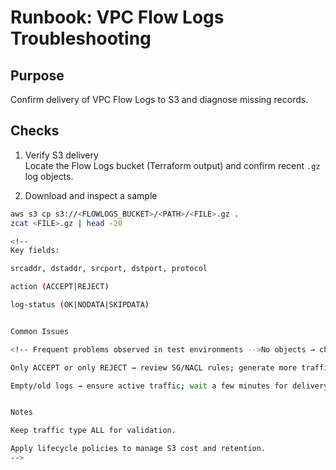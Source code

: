 <!--
Rationale:
- Used to confirm Flow Logs delivery and analyze dropped/allowed traffic.
-->
# Runbook: VPC Flow Logs Troubleshooting

## Purpose
Confirm delivery of VPC Flow Logs to S3 and diagnose missing records.

## Checks
1) Verify S3 delivery  
   Locate the Flow Logs bucket (Terraform output) and confirm recent `.gz` log objects.

2) Download and inspect a sample
```bash
aws s3 cp s3://<FLOWLOGS_BUCKET>/<PATH>/<FILE>.gz .
zcat <FILE>.gz | head -20

<!--
Key fields:

srcaddr, dstaddr, srcport, dstport, protocol

action (ACCEPT|REJECT)

log-status (OK|NODATA|SKIPDATA)


Common Issues

<!-- Frequent problems observed in test environments -->No objects → check IAM policy for s3:PutObject; verify correct VPC target.

Only ACCEPT or only REJECT → review SG/NACL rules; generate more traffic.

Empty/old logs → ensure active traffic; wait a few minutes for delivery.


Notes

Keep traffic type ALL for validation.

Apply lifecycle policies to manage S3 cost and retention.
-->
